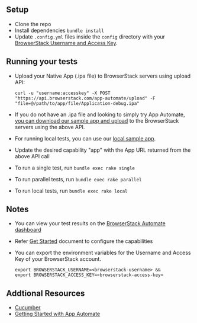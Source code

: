 ## Setup
* Clone the repo
* Install dependencies `bundle install`
* Update `.config.yml` files inside the `config` directory with your [BrowserStack Username and Access Key](https://www.browserstack.com/accounts/settings).

## Running your tests
* Upload your Native App (.ipa file) to BrowserStack servers using upload API:

  ```
  curl -u "username:accesskey" -X POST "https://api.browserstack.com/app-automate/upload" -F "file=@/path/to/app/file/Application-debug.ipa"
  ```

* If you do not have an .ipa file and looking to simply try App Automate, [you can download our sample app and upload](https://www.browserstack.com/app-automate/sample-apps/ios/WordPressSample.ipa)
to the BrowserStack servers using the above API.
* For running local tests, you can use our [local sample app](https://www.browserstack.com/app-automate/sample-apps/ios/LocalSample.ipa).
* Update the desired capability "app" with the App URL returned from the above API call
* To run a single test, run `bundle exec rake single`
* To run parallel tests, run `bundle exec rake parallel`
* To run local tests, run `bundle exec rake local`

## Notes
* You can view your test results on the [BrowserStack Automate dashboard](https://www.browserstack.com/app-automate)
* Refer [Get Started](https://www.browserstack.com/app-automate/appium-cucumber) document to configure the capabilities
* You can export the environment variables for the Username and Access Key of your BrowserStack account. 

  ```
  export BROWSERSTACK_USERNAME=<browserstack-username> &&
  export BROWSERSTACK_ACCESS_KEY=<browserstack-access-key>
  ```

## Addtional Resources
* [Cucumber](https://cucumber.io/)
* [Getting Started with App Automate](https://www.browserstack.com/app-automate/appium-cucumber)